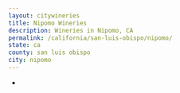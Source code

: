 ```yaml
---
layout: citywineries
title: Nipomo Wineries
description: Wineries in Nipomo, CA
permalink: /california/san-luis-obispo/nipomo/
state: ca
county: san luis obispo
city: nipomo
---
```

-
